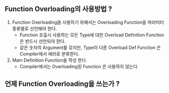 ## Function Overloading의 사용방법 ?
1. Function Overloading을 사용하기 위해서는 Overloading Function을 파라미터 종류별로 선언해야 한다.
    - Function 호출시 사용하는 모든 Type에 대한 Overload Definition Function은 반드시 선언되야 한다.
    - 같은 숫자의 Argument를 갖지만, Type이 다른 Overload Def Function 은 Compiler에서 에러로 분류한다. 
1. Main Definition Function을 작성 한다.  
    - Compiler에서는 Overloading된 Function 은 사용하지 않는다. 

## 언제 Function Overloading을 쓰는가 ?
